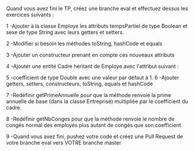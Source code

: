 Quand vous avez fini le TP, créez une branche eval et effectuez dessus les exercices suivants :



1 -Ajouter à la classe Employe les attributs tempsPartiel de type Boolean et sexe de type String avec leurs getters et setters.

2 -Modifier si besoin les méthodes toString, hashCode et equals

3 -Ajouter un constructeur prenant en compte ces nouveaux attributs

4 -Ajouter une entité Cadre héritant de Employe avec l'attribut suivant :

5 -coefficient de type Double avec une valeur par défaut à 1.
6 -Ajouter getters, setters, constructeurs, toString, equals et hashCode

7 -Redéfinir getPrimeAnnuelle pour que la méthode renvoie la prime annuelle de base (dans la classe Entreprise) multipliée par le coefficient du cadre.

8 -Redéfinir getNbConges pour que la méthode renvoie le nombre de congés normal des employés plus autant de congés que son coefficient.

9 -Quand vous avez fini, pushez votre code et créez une Pull Request de votre branche eval vers VOTRE branche master
